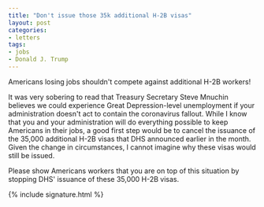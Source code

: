 ```yaml
---
title: "Don't issue those 35k additional H-2B visas"
layout: post
categories:
- letters
tags:
- jobs
- Donald J. Trump
---
```


Americans losing jobs shouldn't compete against additional H-2B workers!

It was very sobering to read that Treasury Secretary Steve Mnuchin believes we could experience Great Depression-level unemployment if your administration doesn't act to contain the coronavirus fallout. While I know that you and your administration will do everything possible to keep Americans in their jobs, a good first step would be to cancel the issuance of the 35,000 additional H-2B visas that DHS announced earlier in the month. Given the change in circumstances, I cannot imagine why these visas would still be issued.

Please show Americans workers that you are on top of this situation by stopping DHS' issuance of these 35,000 H-2B visas.

{% include signature.html %}
